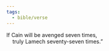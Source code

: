 ```yaml
---
tags:
  - bible/verse
---
```

If Cain will be avenged seven times,  
    truly Lamech seventy-seven times.”